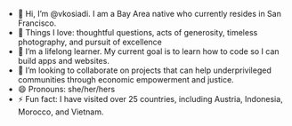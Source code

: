 - 👋 Hi, I’m @vkosiadi. I am a Bay Area native who currently resides in San Francisco. 
- 👀 Things I love: thoughtful questions, acts of generosity, timeless photography, and pursuit of excellence
- 🌱 I’m a lifelong learner. My current goal is to learn how to code so I can build apps and websites.
- 💞️ I’m looking to collaborate on projects that can help underprivileged communities through economic empowerment and justice.
- 😄 Pronouns: she/her/hers
- ⚡ Fun fact: I have visited over 25 countries, including Austria, Indonesia, Morocco, and Vietnam.

<!---
vkosiadi/vkosiadi is a ✨ special ✨ repository because its `README.md` (this file) appears on your GitHub profile.
You can click the Preview link to take a look at your changes.
--->
